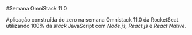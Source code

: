 #Semana OmniStack 11.0

Aplicação construída do zero na semana Omnistack 11.0 da RocketSeat utilizando 100% da *stack* JavaScript com *Node.js, React.js* e *React Native*.

